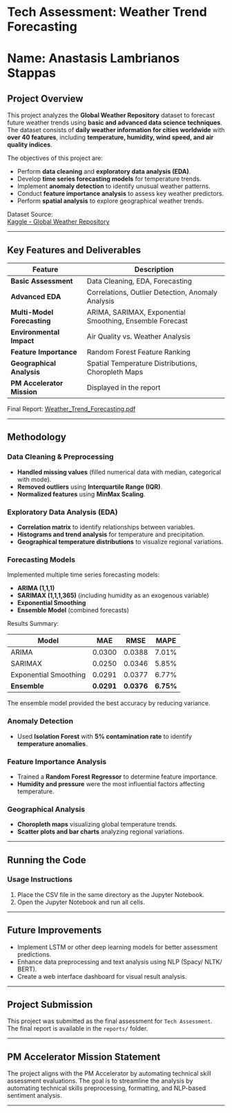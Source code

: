 # Tech Assessment: Weather Trend Forecasting

# Name: Anastasis Lambrianos Stappas

## Project Overview
This project analyzes the **Global Weather Repository** dataset to forecast future weather trends using **basic and advanced data science techniques**.  
The dataset consists of **daily weather information for cities worldwide** with **over 40 features**, including **temperature, humidity, wind speed, and air quality indices**.

The objectives of this project are:
- Perform **data cleaning** and **exploratory data analysis (EDA)**.
- Develop **time series forecasting models** for temperature trends.
- Implement **anomaly detection** to identify unusual weather patterns.
- Conduct **feature importance analysis** to assess key weather predictors.
- Perform **spatial analysis** to explore geographical weather trends.

Dataset Source:  
[Kaggle - Global Weather Repository](https://www.kaggle.com/datasets/nelgiriyewithana/global-weather-repository/code)

---

## Key Features and Deliverables

| Feature | Description |
|------------|----------------|
| **Basic Assessment** | Data Cleaning, EDA, Forecasting |
| **Advanced EDA** | Correlations, Outlier Detection, Anomaly Analysis |
| **Multi-Model Forecasting** | ARIMA, SARIMAX, Exponential Smoothing, Ensemble Forecast |
| **Environmental Impact** | Air Quality vs. Weather Analysis |
| **Feature Importance** | Random Forest Feature Ranking |
| **Geographical Analysis** | Spatial Temperature Distributions, Choropleth Maps |
| **PM Accelerator Mission** | Displayed in the report |

Final Report: [Weather_Trend_Forecasting.pdf](./Weather_Trend_Forecasting.pdf)

---

## Methodology

### Data Cleaning & Preprocessing
- **Handled missing values** (filled numerical data with median, categorical with mode).
- **Removed outliers** using **Interquartile Range (IQR)**.
- **Normalized features** using **MinMax Scaling**.

### Exploratory Data Analysis (EDA)
- **Correlation matrix** to identify relationships between variables.
- **Histograms and trend analysis** for temperature and precipitation.
- **Geographical temperature distributions** to visualize regional variations.

### Forecasting Models
Implemented multiple time series forecasting models:
- **ARIMA (1,1,1)**
- **SARIMAX (1,1,1,365)** (including humidity as an exogenous variable)
- **Exponential Smoothing**
- **Ensemble Model** (combined forecasts)

Results Summary:

| Model | MAE | RMSE | MAPE |
|-----------|---------|---------|---------|
| ARIMA | 0.0300 | 0.0388 | 7.01% |
| SARIMAX | 0.0250 | 0.0346 | 5.85% |
| Exponential Smoothing | 0.0291 | 0.0377 | 6.77% |
| **Ensemble** | **0.0291** | **0.0376** | **6.75%** |

The ensemble model provided the best accuracy by reducing variance.

### Anomaly Detection
- Used **Isolation Forest** with **5% contamination rate** to identify **temperature anomalies**.

### Feature Importance Analysis
- Trained a **Random Forest Regressor** to determine feature importance.
- **Humidity and pressure** were the most influential factors affecting temperature.

### Geographical Analysis
- **Choropleth maps** visualizing global temperature trends.
- **Scatter plots and bar charts** analyzing regional variations.

---

## Running the Code

### Usage Instructions
1. Place the CSV file in the same directory as the Jupyter Notebook.
2. Open the Jupyter Notebook and run all cells.

---

## Future Improvements

- Implement LSTM or other deep learning models for better assessment predictions.
- Enhance data preprocessing and text analysis using NLP (Spacy/ NLTK/ BERT).
- Create a web interface dashboard for visual result analysis.

---

## Project Submission

This project was submitted as the final assessment for `Tech Assessment`.
The final report is available in the `reports/` folder.

---

## PM Accelerator Mission Statement

The project aligns with the PM Accelerator by automating technical skill assessment evaluations. The goal is to streamline the analysis by automating technical skills preprocessing, formatting, and NLP-based sentiment analysis.

---

